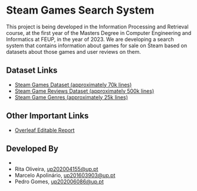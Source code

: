 # Steam Games Search System
This project is being developed in the Information Processing and Retrieval course, at the first year of the Masters Degree in Computer Engineering and Informatics at FEUP, in the year of 2023. We are developing a search system that contains information about games for sale on Steam based on datasets about those games and user reviews on them.
## Dataset Links 
- [Steam Games Dataset (approximately 70k lines)](https://www.kaggle.com/datasets/mexwell/steamgames)
- [Steam Game Reviews Dataset (approximately 500k lines)](https://www.kaggle.com/datasets/andrewmvd/steam-reviews)
- [Steam Game Genres (approximately 25k lines)](https://www.kaggle.com/datasets/danieliusv/steam-games-genres)

## Other Important Links
- [Overleaf Editable Report](https://www.overleaf.com/project/65158970b4dfdbdf08a7b83f)

## Developed By
-
- Rita Oliveira, up202004155@up.pt
- Marcelo Apolinário, up201603903@up.pt
- Pedro Gomes, up202006086@up.pt
